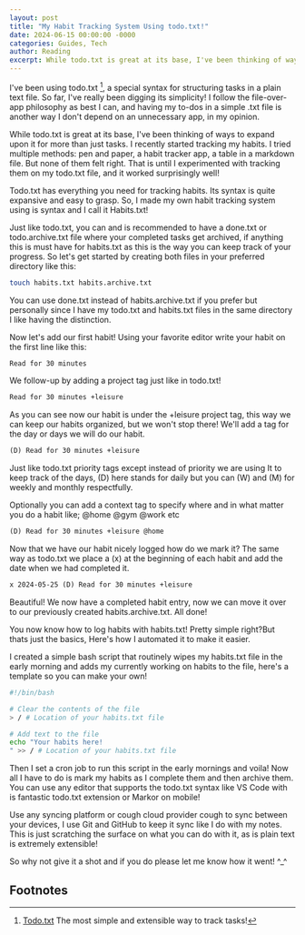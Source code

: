 ```yaml
---
layout: post
title: "My Habit Tracking System Using todo.txt!"
date: 2024-06-15 00:00:00 -0000
categories: Guides, Tech
author: Reading
excerpt: While todo.txt is great at its base, I've been thinking of ways to expand upon it for more than just tasks. I recently started tracking my habits. I tried multiple methods: pen and paper, a habit tracker app, a table in a markdown file. But none of them felt right. That is until I experimented with tracking them on my todo.txt file, and it worked surprisingly well! 
---
```


I've been using todo.txt [^1], a special syntax for structuring tasks in a plain text file. So far, I've really been digging its simplicity! I follow the file-over-app philosophy as best I can, and having my to-dos in a simple .txt file is another way I don't depend on an unnecessary app, in my opinion.

While todo.txt is great at its base, I've been thinking of ways to expand upon it for more than just tasks. I recently started tracking my habits. I tried multiple methods: pen and paper, a habit tracker app, a table in a markdown file. But none of them felt right. That is until I experimented with tracking them on my todo.txt file, and it worked surprisingly well! 

Todo.txt has everything you need for tracking habits. Its syntax is quite expansive and easy to grasp. So, I made my own habit tracking system using is syntax and I call it Habits.txt!

Just like todo.txt, you can and is recommended to have a done.txt or todo.archive.txt file where your completed tasks get archived, if anything this is must have for habits.txt as this is the way you can keep track of your progress. So let's get started by creating both files in your preferred directory like this:

```bash
touch habits.txt habits.archive.txt
```
You can use done.txt instead of habits.archive.txt if you prefer but personally since I have my todo.txt and habits.txt files in the same directory I like having the distinction.

Now let's add our first habit! Using your favorite editor write your habit on the first line like this:

```xml
Read for 30 minutes

```

We follow-up by adding a project tag just like in todo.txt!

```xml
Read for 30 minutes +leisure

```

As you can see now our habit is under the +leisure project tag, this way we can keep our habits organized, but we won't stop there! We'll add a tag for the day or days we will do our habit. 


```xml
(D) Read for 30 minutes +leisure 

```

Just like todo.txt priority tags except instead of priority we are using It to keep track of the days, (D) here stands for daily but you can (W)  and (M) for weekly and monthly respectfully.
 
Optionally you can add a context tag to specify where and in what matter you do a habit like; @home @gym @work etc

```xml
(D) Read for 30 minutes +leisure @home
```

Now that we have our habit nicely logged how do we mark it? The same way as todo.txt we place a (x) at the beginning of each habit and add the date when we had completed it.

```xml
x 2024-05-25 (D) Read for 30 minutes +leisure

```

Beautiful! We now have a completed habit entry, now we can move it over to our previously created habits.archive.txt. All done!

You now know how to log habits with habits.txt! Pretty simple right?But thats just the basics, Here's how I automated it to make it easier.

I created a simple bash script that routinely wipes my habits.txt file in the early morning and adds my currently working on habits to the file, here's a template so you can make your own!

```bash
#!/bin/bash

# Clear the contents of the file
> / # Location of your habits.txt file

# Add text to the file
echo "Your habits here!
" >> / # Location of your habits.txt file

```

Then I set a cron job to run this script in the early mornings and voila! Now all I have to do is mark my habits as I complete them and then archive them. You can use any editor that supports the todo.txt syntax like VS Code with is fantastic todo.txt extension or Markor on mobile! 

Use any syncing platform or cough cloud provider cough to sync between your devices, I use Git and GitHub to keep it sync like I do with my notes. This is just scratching the surface on what you can do with it, as is plain text is extremely extensible! 

So why not give it a shot and if you do please let me know how it went! ^_^


## Footnotes

[^1]: [Todo.txt](http://todotxt.org/) The most simple and extensible way to track tasks! 


